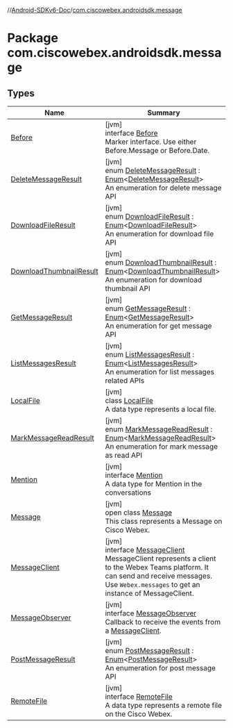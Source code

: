 //[Android-SDKv6-Doc](../../index.md)/[com.ciscowebex.androidsdk.message](index.md)

# Package com.ciscowebex.androidsdk.message

## Types

| Name | Summary |
|---|---|
| [Before](-before/index.md) | [jvm]<br>interface [Before](-before/index.md)<br>Marker interface. Use either Before.Message or Before.Date. |
| [DeleteMessageResult](-delete-message-result/index.md) | [jvm]<br>enum [DeleteMessageResult](-delete-message-result/index.md) : [Enum](https://kotlinlang.org/api/latest/jvm/stdlib/kotlin/-enum/index.html)&lt;[DeleteMessageResult](-delete-message-result/index.md)&gt; <br>An enumeration for delete message API |
| [DownloadFileResult](-download-file-result/index.md) | [jvm]<br>enum [DownloadFileResult](-download-file-result/index.md) : [Enum](https://kotlinlang.org/api/latest/jvm/stdlib/kotlin/-enum/index.html)&lt;[DownloadFileResult](-download-file-result/index.md)&gt; <br>An enumeration for download file API |
| [DownloadThumbnailResult](-download-thumbnail-result/index.md) | [jvm]<br>enum [DownloadThumbnailResult](-download-thumbnail-result/index.md) : [Enum](https://kotlinlang.org/api/latest/jvm/stdlib/kotlin/-enum/index.html)&lt;[DownloadThumbnailResult](-download-thumbnail-result/index.md)&gt; <br>An enumeration for download thumbnail API |
| [GetMessageResult](-get-message-result/index.md) | [jvm]<br>enum [GetMessageResult](-get-message-result/index.md) : [Enum](https://kotlinlang.org/api/latest/jvm/stdlib/kotlin/-enum/index.html)&lt;[GetMessageResult](-get-message-result/index.md)&gt; <br>An enumeration for get message API |
| [ListMessagesResult](-list-messages-result/index.md) | [jvm]<br>enum [ListMessagesResult](-list-messages-result/index.md) : [Enum](https://kotlinlang.org/api/latest/jvm/stdlib/kotlin/-enum/index.html)&lt;[ListMessagesResult](-list-messages-result/index.md)&gt; <br>An enumeration for list messages related APIs |
| [LocalFile](-local-file/index.md) | [jvm]<br>class [LocalFile](-local-file/index.md)<br>A data type represents a local file. |
| [MarkMessageReadResult](-mark-message-read-result/index.md) | [jvm]<br>enum [MarkMessageReadResult](-mark-message-read-result/index.md) : [Enum](https://kotlinlang.org/api/latest/jvm/stdlib/kotlin/-enum/index.html)&lt;[MarkMessageReadResult](-mark-message-read-result/index.md)&gt; <br>An enumeration for mark message as read API |
| [Mention](-mention/index.md) | [jvm]<br>interface [Mention](-mention/index.md)<br>A data type for Mention in the conversations |
| [Message](-message/index.md) | [jvm]<br>open class [Message](-message/index.md)<br>This class represents a Message on Cisco Webex. |
| [MessageClient](-message-client/index.md) | [jvm]<br>interface [MessageClient](-message-client/index.md)<br>MessageClient represents a client to the Webex Teams platform. It can send and receive messages. Use `Webex.messages` to get an instance of MessageClient. |
| [MessageObserver](-message-observer/index.md) | [jvm]<br>interface [MessageObserver](-message-observer/index.md)<br>Callback to receive the events from a [MessageClient](-message-client/index.md). |
| [PostMessageResult](-post-message-result/index.md) | [jvm]<br>enum [PostMessageResult](-post-message-result/index.md) : [Enum](https://kotlinlang.org/api/latest/jvm/stdlib/kotlin/-enum/index.html)&lt;[PostMessageResult](-post-message-result/index.md)&gt; <br>An enumeration for post message API |
| [RemoteFile](-remote-file/index.md) | [jvm]<br>interface [RemoteFile](-remote-file/index.md)<br>A data type represents a remote file on the Cisco Webex. |
